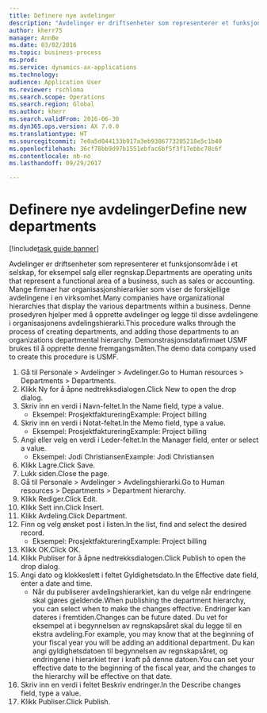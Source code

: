 ```yaml
--- 
title: Definere nye avdelinger
description: "Avdelinger er driftsenheter som representerer et funksjonsområde i et selskap, for eksempel salg eller regnskap."
author: kherr75
manager: AnnBe
ms.date: 03/02/2016
ms.topic: business-process
ms.prod: 
ms.service: dynamics-ax-applications
ms.technology: 
audience: Application User
ms.reviewer: rschloma
ms.search.scope: Operations
ms.search.region: Global
ms.author: kherr
ms.search.validFrom: 2016-06-30
ms.dyn365.ops.version: AX 7.0.0
ms.translationtype: HT
ms.sourcegitcommit: 7e0a5d044133b917a3eb9386773205218e5c1b40
ms.openlocfilehash: 36cf78bb9d97b1551ebfac6bf5f3f17ebbc78c6f
ms.contentlocale: nb-no
ms.lasthandoff: 09/29/2017

---
```

# <a name="define-new-departments"></a><span data-ttu-id="645c7-103">Definere nye avdelinger</span><span class="sxs-lookup"><span data-stu-id="645c7-103">Define new departments</span></span>

[!include[task guide banner](../../includes/task-guide-banner.md)]

<span data-ttu-id="645c7-104">Avdelinger er driftsenheter som representerer et funksjonsområde i et selskap, for eksempel salg eller regnskap.</span><span class="sxs-lookup"><span data-stu-id="645c7-104">Departments are operating units that represent a functional area of a business, such as sales or accounting.</span></span> <span data-ttu-id="645c7-105">Mange firmaer har organisasjonshierarkier som viser de forskjellige avdelingene i en virksomhet.</span><span class="sxs-lookup"><span data-stu-id="645c7-105">Many companies have organizational hierarchies that display the various departments within a business.</span></span> <span data-ttu-id="645c7-106">Denne prosedyren hjelper med å opprette avdelinger og legge til disse avdelingene i organisasjonens avdelingshierarki.</span><span class="sxs-lookup"><span data-stu-id="645c7-106">This procedure walks through the process of creating departments, and adding those departments to an organizations departmental hierarchy.</span></span> <span data-ttu-id="645c7-107">Demonstrasjonsdatafirmaet USMF brukes til å opprette denne fremgangsmåten.</span><span class="sxs-lookup"><span data-stu-id="645c7-107">The demo data company used to create this procedure is USMF.</span></span>

1. <span data-ttu-id="645c7-108">Gå til Personale > Avdelinger > Avdelinger.</span><span class="sxs-lookup"><span data-stu-id="645c7-108">Go to Human resources > Departments > Departments.</span></span>
2. <span data-ttu-id="645c7-109">Klikk Ny for å åpne nedtrekksdialogen.</span><span class="sxs-lookup"><span data-stu-id="645c7-109">Click New to open the drop dialog.</span></span>
3. <span data-ttu-id="645c7-110">Skriv inn en verdi i Navn-feltet.</span><span class="sxs-lookup"><span data-stu-id="645c7-110">In the Name field, type a value.</span></span>
    * <span data-ttu-id="645c7-111">Eksempel: Prosjektfakturering</span><span class="sxs-lookup"><span data-stu-id="645c7-111">Example: Project billing</span></span>  
4. <span data-ttu-id="645c7-112">Skriv inn en verdi i Notat-feltet.</span><span class="sxs-lookup"><span data-stu-id="645c7-112">In the Memo field, type a value.</span></span>
    * <span data-ttu-id="645c7-113">Eksempel: Prosjektfakturering</span><span class="sxs-lookup"><span data-stu-id="645c7-113">Example: Project billing</span></span>  
5. <span data-ttu-id="645c7-114">Angi eller velg en verdi i Leder-feltet.</span><span class="sxs-lookup"><span data-stu-id="645c7-114">In the Manager field, enter or select a value.</span></span>
    * <span data-ttu-id="645c7-115">Eksempel: Jodi Christiansen</span><span class="sxs-lookup"><span data-stu-id="645c7-115">Example: Jodi Christiansen</span></span>  
6. <span data-ttu-id="645c7-116">Klikk Lagre.</span><span class="sxs-lookup"><span data-stu-id="645c7-116">Click Save.</span></span>
7. <span data-ttu-id="645c7-117">Lukk siden.</span><span class="sxs-lookup"><span data-stu-id="645c7-117">Close the page.</span></span>
8. <span data-ttu-id="645c7-118">Gå til Personale > Avdelinger > Avdelingshierarki.</span><span class="sxs-lookup"><span data-stu-id="645c7-118">Go to Human resources > Departments > Department hierarchy.</span></span>
9. <span data-ttu-id="645c7-119">Klikk Rediger.</span><span class="sxs-lookup"><span data-stu-id="645c7-119">Click Edit.</span></span>
10. <span data-ttu-id="645c7-120">Klikk Sett inn.</span><span class="sxs-lookup"><span data-stu-id="645c7-120">Click Insert.</span></span>
11. <span data-ttu-id="645c7-121">Klikk Avdeling.</span><span class="sxs-lookup"><span data-stu-id="645c7-121">Click Department.</span></span>
12. <span data-ttu-id="645c7-122">Finn og velg ønsket post i listen.</span><span class="sxs-lookup"><span data-stu-id="645c7-122">In the list, find and select the desired record.</span></span>
    * <span data-ttu-id="645c7-123">Eksempel: Prosjektfakturering</span><span class="sxs-lookup"><span data-stu-id="645c7-123">Example: Project billing</span></span>  
13. <span data-ttu-id="645c7-124">Klikk OK.</span><span class="sxs-lookup"><span data-stu-id="645c7-124">Click OK.</span></span>
14. <span data-ttu-id="645c7-125">Klikk Publiser for å åpne nedtrekksdialogen.</span><span class="sxs-lookup"><span data-stu-id="645c7-125">Click Publish to open the drop dialog.</span></span>
15. <span data-ttu-id="645c7-126">Angi dato og klokkeslett i feltet Gyldighetsdato.</span><span class="sxs-lookup"><span data-stu-id="645c7-126">In the Effective date field, enter a date and time.</span></span>
    * <span data-ttu-id="645c7-127">Når du publiserer avdelingshierarkiet, kan du velge når endringene skal gjøres gjeldende.</span><span class="sxs-lookup"><span data-stu-id="645c7-127">When publishing the department hierarchy, you can select when to make the changes effective.</span></span> <span data-ttu-id="645c7-128">Endringer kan dateres i fremtiden.</span><span class="sxs-lookup"><span data-stu-id="645c7-128">Changes can be future dated.</span></span> <span data-ttu-id="645c7-129">Du vet for eksempel at i begynnelsen av regnskapsåret skal du legge til en ekstra avdeling.</span><span class="sxs-lookup"><span data-stu-id="645c7-129">For example, you may know that at the beginning of your fiscal year you will be adding an additional department.</span></span> <span data-ttu-id="645c7-130">Du kan angi gyldighetsdatoen til begynnelsen av regnskapsåret, og endringene i hierarkiet trer i kraft på denne datoen.</span><span class="sxs-lookup"><span data-stu-id="645c7-130">You can set your effective date to the beginning of the fiscal year, and the changes to the hierarchy will be effective on that date.</span></span>  
16. <span data-ttu-id="645c7-131">Skriv inn en verdi i feltet Beskriv endringer.</span><span class="sxs-lookup"><span data-stu-id="645c7-131">In the Describe changes field, type a value.</span></span>
17. <span data-ttu-id="645c7-132">Klikk Publiser.</span><span class="sxs-lookup"><span data-stu-id="645c7-132">Click Publish.</span></span>


